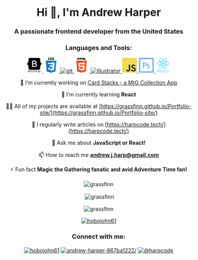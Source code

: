 <h1 align="center">Hi 👋, I'm Andrew Harper</h1>
<h3 align="center">A passionate frontend developer from the United States</h3>
<h3 align="center">Languages and Tools:</h3>

<p align="center"> <a href="https://getbootstrap.com" target="_blank" rel="noreferrer"> <img src="https://raw.githubusercontent.com/devicons/devicon/master/icons/bootstrap/bootstrap-plain-wordmark.svg" alt="bootstrap" width="40" height="40"/> </a> <a href="https://www.w3schools.com/css/" target="_blank" rel="noreferrer"> <img src="https://raw.githubusercontent.com/devicons/devicon/master/icons/css3/css3-original-wordmark.svg" alt="css3" width="40" height="40"/> </a> <a href="https://git-scm.com/" target="_blank" rel="noreferrer"> <img src="https://www.vectorlogo.zone/logos/git-scm/git-scm-icon.svg" alt="git" width="40" height="40"/> </a> <a href="https://www.w3.org/html/" target="_blank" rel="noreferrer"> <img src="https://raw.githubusercontent.com/devicons/devicon/master/icons/html5/html5-original-wordmark.svg" alt="html5" width="40" height="40"/> </a> <a href="https://www.adobe.com/in/products/illustrator.html" target="_blank" rel="noreferrer"> <img src="https://www.vectorlogo.zone/logos/adobe_illustrator/adobe_illustrator-icon.svg" alt="illustrator" width="40" height="40"/> </a> <a href="https://developer.mozilla.org/en-US/docs/Web/JavaScript" target="_blank" rel="noreferrer"> <img src="https://raw.githubusercontent.com/devicons/devicon/master/icons/javascript/javascript-original.svg" alt="javascript" width="40" height="40"/> </a> <a href="https://www.photoshop.com/en" target="_blank" rel="noreferrer"> <img src="https://raw.githubusercontent.com/devicons/devicon/master/icons/photoshop/photoshop-line.svg" alt="photoshop" width="40" height="40"/> </a> <a href="https://reactjs.org/" target="_blank" rel="noreferrer"> <img src="https://raw.githubusercontent.com/devicons/devicon/master/icons/react/react-original-wordmark.svg" alt="react" width="40" height="40"/> </a> </p>

<div align='center'>

🔭 I’m currently working on [Card Stacks - a MtG Collection App](https://github.com/grassfinn/MtgCollection)

🌱 I’m currently learning **React**

👨‍💻 All of my projects are available at [https://grassfinn.github.io/Portfolio-site/](https://grassfinn.github.io/Portfolio-site/)

📝 I regularly write articles on [https://harpcode.tech/](https://harpcode.tech/)

💬 Ask me about **JavaScript or React!**

📫 How to reach me **andrew.j.harp@gmail.com**

⚡ Fun fact **Magic the Gathering fanatic and avid Adventure Time fan!**
  
 </div>

<p align='center'><img align="center" src="https://github-readme-stats.vercel.app/api/top-langs?username=grassfinn&show_icons=true&locale=en&layout=compact" alt="grassfinn" /></p>

<p align='center'>&nbsp;<img align="center" src="https://github-readme-stats.vercel.app/api?username=grassfinn&show_icons=true&locale=en" alt="grassfinn" /></p>

<p align='center'><img align="center" src="https://github-readme-streak-stats.herokuapp.com/?user=grassfinn&" alt="grassfinn" /></p>

<p align="center"> <a href="https://twitter.com/hobojohn61" target="blank"><img src="https://img.shields.io/twitter/follow/hobojohn61?logo=twitter&style=for-the-badge" alt="hobojohn61" /></a> </p>

<h3 align="center">Connect with me:</h3>
<p align="center">
<a href="https://twitter.com/hobojohn61" target="blank"><img align="center" src="https://raw.githubusercontent.com/rahuldkjain/github-profile-readme-generator/master/src/images/icons/Social/twitter.svg" alt="hobojohn61" height="30" width="40" /></a>
<a href="https://linkedin.com/in/andrew-harper-867ba1222/" target="blank"><img align="center" src="https://raw.githubusercontent.com/rahuldkjain/github-profile-readme-generator/master/src/images/icons/Social/linked-in-alt.svg" alt="andrew-harper-867ba1222/" height="30" width="40" /></a>
<a href="https://hashnode.com/@harpcode" target="blank"><img align="center" src="https://raw.githubusercontent.com/rahuldkjain/github-profile-readme-generator/master/src/images/icons/Social/hashnode.svg" alt="@harpcode" height="30" width="40" /></a>
</p>

